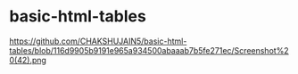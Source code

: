 # basic-html-tables

https://github.com/CHAKSHUJAIN5/basic-html-tables/blob/116d9905b9191e965a934500abaaab7b5fe271ec/Screenshot%20(42).png
